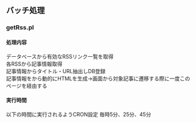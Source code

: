 ## バッチ処理
### getRss.pl
#### 処理内容
データベースから有効なRSSリンク一覧を取得  
各RSSから記事情報取得  
記事情報からタイトル・URL抽出しDB登録  
記事情報をから動的にHTMLを生成->画面から対象記事に遷移する際に一度このページを経由する  
#### 実行時間
以下の時間に実行されるようCRON設定
毎時5分、25分、45分  
